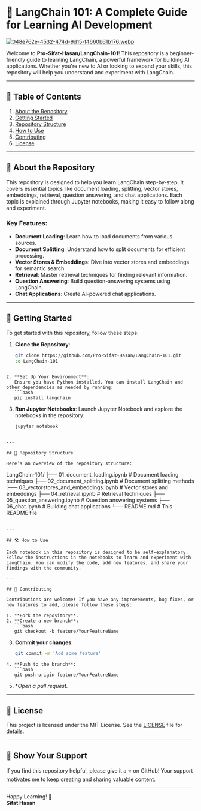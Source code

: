 # 🚀 LangChain 101: A Complete Guide for Learning AI Development

[![048e762e-4532-474d-9d15-f4660b61b176.webp](https://i.postimg.cc/k4PxNjWn/048e762e-4532-474d-9d15-f4660b61b176.webp)](https://postimg.cc/67z2tfHS)

Welcome to **Pro-Sifat-Hasan/LangChain-101**! This repository is a beginner-friendly guide to learning LangChain, a powerful framework for building AI applications. Whether you're new to AI or looking to expand your skills, this repository will help you understand and experiment with LangChain.

---

## 📌 Table of Contents
1. [About the Repository](#about-the-repository)
2. [Getting Started](#getting-started)
3. [Repository Structure](#repository-structure)
4. [How to Use](#how-to-use)
5. [Contributing](#contributing)
6. [License](#license)

---

## 📖 About the Repository

This repository is designed to help you learn LangChain step-by-step. It covers essential topics like document loading, splitting, vector stores, embeddings, retrieval, question answering, and chat applications. Each topic is explained through Jupyter notebooks, making it easy to follow along and experiment.

### Key Features:
- **Document Loading**: Learn how to load documents from various sources.
- **Document Splitting**: Understand how to split documents for efficient processing.
- **Vector Stores & Embeddings**: Dive into vector stores and embeddings for semantic search.
- **Retrieval**: Master retrieval techniques for finding relevant information.
- **Question Answering**: Build question-answering systems using LangChain.
- **Chat Applications**: Create AI-powered chat applications.

---

## 🚀 Getting Started

To get started with this repository, follow these steps:

1. **Clone the Repository**:
   ```bash
   git clone https://github.com/Pro-Sifat-Hasan/LangChain-101.git
   cd LangChain-101
```
   
2. **Set Up Your Environment**:
   Ensure you have Python installed. You can install LangChain and other dependencies as needed by running:
   ```bash
   pip install langchain
```

3. **Run Jupyter Notebooks**:
   Launch Jupyter Notebook and explore the notebooks in the repository:
   ```bash
   jupyter notebook
```

---

## 📂 Repository Structure

Here’s an overview of the repository structure:

```
LangChain-101/
├── 01_document_loading.ipynb        # Document loading techniques
├── 02_document_splitting.ipynb      # Document splitting methods
├── 03_vectorstores_and_embeddings.ipynb  # Vector stores and embeddings
├── 04_retrieval.ipynb               # Retrieval techniques
├── 05_question_answering.ipynb      # Question answering systems
├── 06_chat.ipynb                    # Building chat applications
└── README.md                        # This README file
```

---

## 🛠 How to Use

Each notebook in this repository is designed to be self-explanatory. Follow the instructions in the notebooks to learn and experiment with LangChain. You can modify the code, add new features, and share your findings with the community.

---

## 🤝 Contributing

Contributions are welcome! If you have any improvements, bug fixes, or new features to add, please follow these steps:

1. **Fork the repository**.
2. **Create a new branch**:
   ```bash
   git checkout -b feature/YourFeatureName
```
3. **Commit your changes**:
   ```bash
   git commit -m 'Add some feature'
```
4. **Push to the branch**:
   ```bash
   git push origin feature/YourFeatureName
```
5. **Open a pull request.*

---

## 📜 License

This project is licensed under the MIT License. See the [LICENSE](LICENSE) file for details.

---

## 🌟 Show Your Support

If you find this repository helpful, please give it a ⭐️ on GitHub! Your support motivates me to keep creating and sharing valuable content.

---

Happy Learning! 🚀  
**Sifat Hasan**
